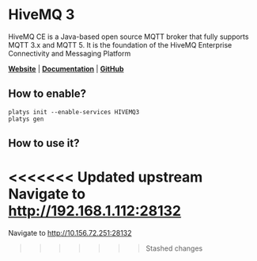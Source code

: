 # HiveMQ 3

HiveMQ CE is a Java-based open source MQTT broker that fully supports MQTT 3.x and MQTT 5. It is the foundation of the HiveMQ Enterprise Connectivity and Messaging Platform 

**[Website](https://www.hivemq.com/)** | **[Documentation](https://www.hivemq.com/docs/hivemq/3.4/user-guide/introduction.html)** | **[GitHub](https://github.com/vrana/adminer/)**

## How to enable?

```
platys init --enable-services HIVEMQ3
platys gen
```

## How to use it?

<<<<<<< Updated upstream
Navigate to <http://192.168.1.112:28132>
=======
Navigate to <http://10.156.72.251:28132>
>>>>>>> Stashed changes
